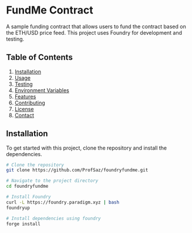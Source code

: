 # FundMe Contract

A sample funding contract that allows users to fund the contract based on the ETH/USD price feed. This project uses Foundry for development and testing.

## Table of Contents

1. [Installation](#installation)
2. [Usage](#usage)
3. [Testing](#testing)
4. [Environment Variables](#environment-variables)
5. [Features](#features)
6. [Contributing](#contributing)
7. [License](#license)
8. [Contact](#contact)

## Installation

To get started with this project, clone the repository and install the dependencies.

```bash
# Clone the repository
git clone https://github.com/ProfSaz/foundryfundme.git

# Navigate to the project directory
cd foundryfundme

# Install Foundry
curl -L https://foundry.paradigm.xyz | bash
foundryup

# Install dependencies using foundry
forge install
